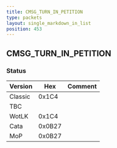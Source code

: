 ```yaml
---
title: CMSG_TURN_IN_PETITION
type: packets
layout: single_markdown_in_list
position: 453
---
```


## CMSG_TURN_IN_PETITION

### Status

Version    | Hex        | Comment
---------- | ---------- | ---------- 
Classic    | 0x1C4      | 
TBC        |            |
WotLK      | 0x1C4      | 
Cata       | 0x0B27     | 
MoP        | 0x0B27     | 